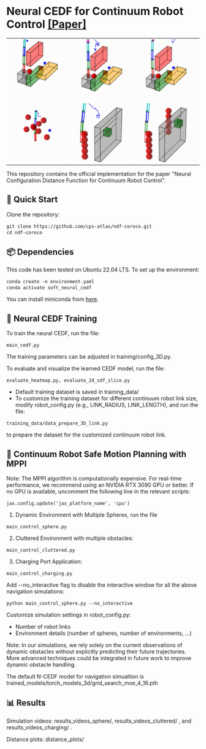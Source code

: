 Neural CEDF for Continuum Robot Control [[Paper]](https://arxiv.org)
===========================================


|   |   |   |
|:---:|:---:|:---:|
| ![](gif_results/cluttered_link4.gif) | ![](gif_results/cluttered_link5.gif) | ![](gif_results/cluttered_link7.gif) |
|   |   |   |
| ![](gif_results/sphere_env2_link4.gif) | ![](gif_results/charging_link4.gif) | ![](gif_results/charging_link5.gif) |

This repository contains the official implementation for the paper "Neural Configuration Distance Function for Continuum Robot Control".

<!-- If you find our work useful, please consider citing our paper:
```
@article{}
``` -->


## 🚀 Quick Start
Clone the repository: 

```
git clone https://github.com/cps-atlas/ndf-coroco.git
cd ndf-coroco
```

## 📦 Dependencies
This code has been tested on Ubuntu 22.04 LTS. To set up the environment:

```
conda create -n environment.yaml
conda activate soft_neural_cedf
```

You can install miniconda from [here](https://docs.conda.io/en/latest/miniconda.html). 

## 🧠 Neural CEDF Training

To train the neural CEDF, run the file:
```
main_cedf.py
```
The training parameters can be adjusted in training/config_3D.py. 


To evaluate and visualize the learned CEDF model, run the file: 
```
evaluate_heatmap.py, evaluate_2d_sdf_slice.py
```

*   Default training dataset is saved in training_data/
*   To customize the training dataset for different continuum robot link size, modify robot_config.py (e.g., LINK_RADIUS, LINK_LENGTH), and run the file:

```
training_data/data_prepare_3D_link.py
```
    
to prepare the dataset for the customized continuum robot link. 



## 🤖 Continuum Robot Safe Motion Planning with MPPI 

Note: The MPPI algorithm is computationally expensive. For real-time performance, we recommend using an NVIDIA RTX 3090 GPU or better. If no GPU is available, uncomment the following line in the relevant scripts:

```
jax.config.update('jax_platform_name', 'cpu')
```


1. Dynamic Environment with Multiple Spheres, run the file
```
main_control_sphere.py
```

2. Cluttered Environment with multiple obstacles: 
```
main_control_cluttered.py
```

3. Charging Port Application: 
```
main_control_charging.py
```

Add --no_interactive flag to disable the interactive window for all the above navigation simulations:
```
python main_control_sphere.py --no_interactive
```

Customize simulation settings in robot_config.py: 
*  Number of robot links
*  Environment details (number of spheres, number of environments, ...)


Note: In our simulations, we rely solely on the current observations of dynamic obstacles without explicitly predicting their future trajectories. More advanced techniques could be integrated in future work to improve dynamic obstacle handling.


The default N-CEDF model for navigation simualtion is trained_models/torch_models_3d/grid_search_moe_4_16.pth

## 📊 Results

Simulation videos: results_videos_sphere/, results_videos_cluttered/ , and results_videos_charging/ . 

Distance plots: distance_plots/

